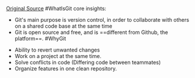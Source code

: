[Original Source](https://www.youtube.com/watch?v=ACOiGZoqC8w&list=PLDoPjvoNmBAw4eOj58MZPakHjaO3frVMF&index=1)
#WhatIsGit core insights:
- Git's main purpose is version control, in order to collaborate with others on a shared code base at the same time
- Git is open source and free, and is ==different from Github, the platform==.
#WhyGit 
* Ability to revert unwanted changes
* Work on a project at the same time.
* Solve conflicts in code (Differing code between teammates)
* Organize features in one clean repository.